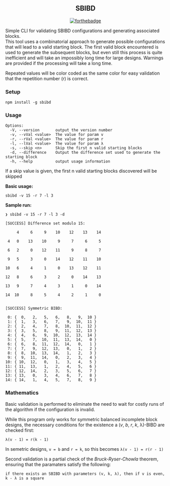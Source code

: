
<div align="center">

## SBIBD
[![forthebadge](https://forthebadge.com/images/badges/built-with-science.svg)](https://forthebadge.com)

</div>

Simple CLI for validating SBIBD configurations and generating associated blocks.
<br />
This tool uses a combinatorial approach to generate possible configurations that will lead to a valid starting block. The first valid block encountered is used to generate the subsequent blocks, but even still this process is quite inefficient and will take an impossibly long time for large designs. Warnings are provided if the processing will take a long time.

Repeated values will be color coded as the same color for easy validation that the repetition number (r) is correct.

### Setup

```
npm install -g sbibd
```

### Usage
```
Options:
  -V, --version       output the version number
  -v, --vVal <value>  The value for param v
  -r, --rVal <value>  The value for param r
  -l, --lVal <value>  The value for param λ
  -s, --skip <n>      Skip the first n valid starting blocks
  -d, --difference    Output the difference set used to generate the starting block
  -h, --help          output usage information
```

If a skip value is given, the first n valid starting blocks discovered will be skipped 


**Basic usage:**
```
sbibd -v 15 -r 7 -l 3
```

**Sample run:**
```
❯ sbibd -v 15 -r 7 -l 3 -d

[SUCCESS] Difference set modulo 15:

     4     6     9    10    12    13    14

 4   0    13    10     9     7     6     5

 6   2     0    12    11     9     8     7

 9   5     3     0    14    12    11    10

10   6     4     1     0    13    12    11

12   8     6     3     2     0    14    13

13   9     7     4     3     1     0    14

14  10     8     5     4     2     1     0


[SUCCESS] Symmetric BIBD:

 0: {  0,   2,   5,   6,   8,   9,  10 }
 1: {  1,   3,   6,   7,   9,  10,  11 }
 2: {  2,   4,   7,   8,  10,  11,  12 }
 3: {  3,   5,   8,   9,  11,  12,  13 }
 4: {  4,   6,   9,  10,  12,  13,  14 }
 5: {  5,   7,  10,  11,  13,  14,   0 }
 6: {  6,   8,  11,  12,  14,   0,   1 }
 7: {  7,   9,  12,  13,   0,   1,   2 }
 8: {  8,  10,  13,  14,   1,   2,   3 }
 9: {  9,  11,  14,   0,   2,   3,   4 }
10: { 10,  12,   0,   1,   3,   4,   5 }
11: { 11,  13,   1,   2,   4,   5,   6 }
12: { 12,  14,   2,   3,   5,   6,   7 }
13: { 13,   0,   3,   4,   6,   7,   8 }
14: { 14,   1,   4,   5,   7,   8,   9 }
```

### Mathematics
Basic validation is performed to eliminate the need to wait for costly runs of the algorithm if the configuration is invalid.

While this program only works for symmetric balanced incomplete block designs, the necessary conditions for the existence a (<em>v</em>, <em>b</em>, <em>r</em>, <em>k</em>, λ)-BIBD are checked first:
```
λ(v - 1) = r(k - 1)
```
In semetric designs, `v = b` and `r = k`, so this becomes `λ(v - 1) = r(r - 1)`

Second validation is a partial check of the <em>Bruck-Ryser-Chowla</em> theorem, ensuring that the paramaters satisfy the following:
```
if there exists an SBIBD with parameters (v, k, λ), then if v is even, k - λ is a square
```

